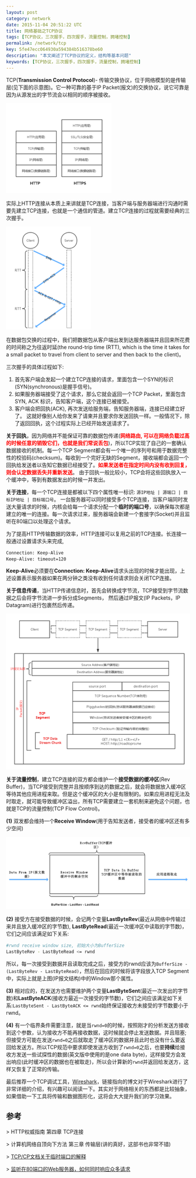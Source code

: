 ```yaml
---
layout: post
category: network
date: 2015-11-04 20:51:22 UTC
title: 网络基础之TCP协议
tags: [TCP协议，三次握手，四次握手，流量控制，拥堵控制]
permalink: /network/tcp
key: 5fe47ecc064930a594384b516378be60
description: "本文阐述了TCP协议的定义，结构等基本问题"
keywords: [TCP协议，三次握手，四次握手，流量控制，拥堵控制]
---
```


<p style="display:none">
TCP流量控制
简介 TCP 和 UDP 区别，他们位于哪一层？
路由器和交换机的工作原理大概是什么，他们分别用到什么协议，位于哪一层？
描述TCP 协议三次握手，四次释放的过程。 
// 255 in Computer Networking || 3.5.5 Flow Control 250 Congestion 拥堵
TCP 协议是如何进行拥塞控制的？ || Http: The definitive Guide
为什么建立连接时是三次握手，两次行不行？如果第三次握手失败了怎么处理
关闭连接时，第四次握手失败怎么处理？
你怎么理解分层和协议？
HTTP 请求中的 GET 和 POST 的区别，Session 和 Cookie 的区别。
谈谈你对 HTTP 1.1，2.0 和 HTTPS 的理解。
</p>

TCP(**Transmission Control Protocol**)- 传输交换协议，位于网络模型的是传输层(见下面的示意图)。它一种可靠的基于IP Packet(报文)的交换协议，说它可靠是因为从源发出的字节流会以相同的顺序被接收。

![网络模型中TCP/IP所处的位置](/static/images/charts/2015-11-04/network_stack.png)

实际上HTTP连接从本质上来讲就是TCP连接，当客户端与服务器端进行沟通时需要先建立TCP连接，也就是一个通信的管道。建立TCP连接的过程就需要经典的三次握手。

![三次握手](/static/images/charts/2015-11-04/three_way_handshake.png)

在数据包交换的过程中，我们把数据包从客户端出发到达服务器端并且回来所花费的时间称之为往返时延(the round-trip time (RTT), which is the time it takes for a small packet to travel from client to server and then back to the client)。

三次握手的具体过程如下:

1. 首先客户端会发起一个建立TCP连接的请求，里面包含一个SYN的标识(SYN(synchronous)是握手信号)。
2. 如果服务器端接受了这个请求，那么它就会返回一个TCP Packet，里面包含SYN, ACK 标识，告知客户端，这个连接已被接受。
3. 客户端会把回执(ACK), 再次发送给服务端，告知服务器端，连接已经建立好了。
这就好像别人给你发来了请柬并且要求你发送回执一样。一般情况下，除了返回回执，这个过程实际上已经开始发送请求了。

**关于回执**，因为网络并不能保证可靠的数据包传递(<b style="color:red">网络路由, 可以在网络负载过高的时候任意的销毁它们，也就是我们常说丢包</b>)，所以TCP实现了自己的一套确认数据接收的机制。每一个TCP Segment都会有一个唯一的序列号和用于数据完整性的校验码(checksum)。每收到一个完好无缺的Segment，接收端都会返回一个回执给发送者以告知它数据已经接受了。<b style="color:red">如果发送者在指定时间内没有收到回复，则会认定数据丢失并重新发送</b>。 由于回执一般比较小，TCP会将这些回执放入一个缓冲中，等到有数据发出的时候一并发出。

**关于连接**，每一个TCP连接是都被以下四个属性唯一标识: ```源IP地址 | 源端口 | 目标IP地址 | 目标端口号```。
一台服务器可以同时接受多个TCP连接，当客户端同时发送大量请求的时候，内核会给每一个请求分配一个**临时的端口号**，以确保每次都是建立的唯一的连接。每一次请求过来，服务器端会新建一个套接字(Socket)并且监听在80端口以处理这个请求。

为了提高HTTP传输数据的效率，HTTP连接可以复用之前的TCP连接。长连接一般通过设置请求头来完成,

```bash
Connection: Keep-Alive
Keep-Alive: timeout=120
```

**Keep-Alive**必须要在**Connection: Keep-Alive**请求头出现的时候才能出现，上述设置表示服务器如果在两分钟之类没有收到任何请求则会关闭TCP连接。

**关于信息传递**，当HTTP传递信息时，首先会转换成字节流，TCP接受到字节流数据之后会将字节流进一步拆分成Segments，
然后通过IP报文(IP Packets，IP Datagram)进行包裹然后传递。

![IP报文](/static/images/charts/2015-11-04/ip_packets.png)

**关于流量控制**，建立TCP连接的双方都会维护一个**接受数据的缓冲区**(Rev Buffer)，当TCP接受到完整并且按顺序到达的数据之后，就会将数据放入缓冲区等待其他应用进程来取。但是这个缓冲区的大小是有限制的。如果应用进程无法及时取走，就可能导致缓冲区溢出，所有TCP需要建立一套机制来避免这个问题，也就是TCP的流量控制(TCP
Flow Control)。

**(1)** 双发都会维持一个**Receive Window**(用于告知发送者，接受者的缓冲区还有多少空间)

![数据接收缓冲区](/static/images/charts/2015-11-04/recv_buffer.png)

**(2)** 接受方在接受数据的时候，会记两个变量**LastByteRev**(最近从网络中传输过来并且放入缓冲区的字节数), **LastByteRead**(最近一次缓冲区中读取的字节数)，它们之间应该满足如下关系:

```bash
#rwnd receive window size, 初始大小为BufferSize
LastByteRev - LastByteRead <= rwnd
```

所以，每一次接受到数据并且读取完成之后，接受方的rwnd应该为`BufferSize - (LastByteRev - LastByteRead)`，然后在回应的时候将该字段放入TCP Segment中，实际上就是上图(IP报文结构)中的Window那个属性。

**(3)** 相对应的，在发送方也需要维护两个变量**LastByteSent**(最近一次发出的字节数)和**LastByteACK**(接收方最近一次接受的字节数)，它们之间应该满足如下关系:`LastByteSent - LastByteACK <= rwnd`始终保证接收方未接受的字节数要小于rwnd。

**(4)** 有一个临界条件需要注意，就是当`rwnd=0`的时候，按照刚才的分析发送方接收到这个参数，认为接收方不能再接收数据，这时候就会停止发送数据。并且阻塞; 但接受方可能在发送``rwnd=0``之后就取走了缓冲区的数据并且此时也没有什么要返回给发送方。所以TCP规范中要求即使发送方收到了``rwnd=0``之后，也要**持续**给接收方发送一些试探性的数据(英文版中使用的是one data byte)，这样接受方会发出响应(此时缓冲区的数据也在被取走)，所以会计算新的``rwnd``并返回给发送方，这样又恢复了正常的传输。

最后推荐一个TCP调试工具，[Wireshark](http://www.cnblogs.com/TankXiao/archive/2012/10/10/2711777.html)，链接指向的博文对于Wireshark进行了非常详细的介绍，有兴趣可以阅读一下。其实对于网络相关的东西都是比较抽象，如果借助一下工具将传输和数据图形化，这将会大大提升我们的学习效果。


## 参考

\> HTTP权威指南 第四章 TCP连接

\> 计算机网络自顶向下方法 第三章 传输层(讲的真好，这部书也非常不错)

\> [TCP/CP文档关于临时端口的解释](http://www.tcpipguide.com/free/t_TCPIPClientEphemeralPortsandClientServerApplicatio-2.htm)

\> [监听在80端口的Web服务器，如何同时响应众多请求](http://stackoverflow.com/questions/16952625/how-can-a-web-server-handle-multiple-users-incoming-requests-at-a-time-on-a-sin)